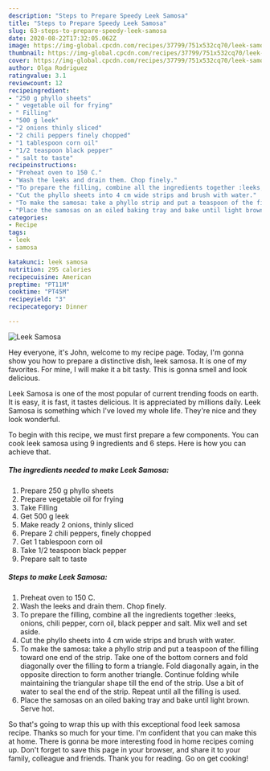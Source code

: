 ```yaml
---
description: "Steps to Prepare Speedy Leek Samosa"
title: "Steps to Prepare Speedy Leek Samosa"
slug: 63-steps-to-prepare-speedy-leek-samosa
date: 2020-08-22T17:32:05.062Z
image: https://img-global.cpcdn.com/recipes/37799/751x532cq70/leek-samosa-recipe-main-photo.jpg
thumbnail: https://img-global.cpcdn.com/recipes/37799/751x532cq70/leek-samosa-recipe-main-photo.jpg
cover: https://img-global.cpcdn.com/recipes/37799/751x532cq70/leek-samosa-recipe-main-photo.jpg
author: Olga Rodriguez
ratingvalue: 3.1
reviewcount: 12
recipeingredient:
- "250 g phyllo sheets"
- " vegetable oil for frying"
- " Filling"
- "500 g leek"
- "2 onions thinly sliced"
- "2 chili peppers finely chopped"
- "1 tablespoon corn oil"
- "1/2 teaspoon black pepper"
- " salt to taste"
recipeinstructions:
- "Preheat oven to 150 C."
- "Wash the leeks and drain them. Chop finely."
- "To prepare the filling, combine all the ingredients together :leeks, onions, chili pepper, corn oil, black pepper and salt. Mix well and set aside."
- "Cut the phyllo sheets into 4 cm wide strips and brush with water."
- "To make the samosa: take a phyllo strip and put a teaspoon of the filling toward one end of the strip. Take one of the bottom corners and fold diagonally over the filling to form a triangle. Fold diagonally again, in the opposite direction to form another triangle. Continue folding while maintaining the triangular shape till the end of the strip. Use a bit of water to seal the end of the strip. Repeat until all the filling is used."
- "Place the samosas on an oiled baking tray and bake until light brown. Serve hot."
categories:
- Recipe
tags:
- leek
- samosa

katakunci: leek samosa 
nutrition: 295 calories
recipecuisine: American
preptime: "PT11M"
cooktime: "PT45M"
recipeyield: "3"
recipecategory: Dinner

---
```



![Leek Samosa](https://img-global.cpcdn.com/recipes/37799/751x532cq70/leek-samosa-recipe-main-photo.jpg)

Hey everyone, it's John, welcome to my recipe page. Today, I'm gonna show you how to prepare a distinctive dish, leek samosa. It is one of my favorites. For mine, I will make it a bit tasty. This is gonna smell and look delicious.



Leek Samosa is one of the most popular of current trending foods on earth. It is easy, it is fast, it tastes delicious. It is appreciated by millions daily. Leek Samosa is something which I've loved my whole life. They're nice and they look wonderful.


To begin with this recipe, we must first prepare a few components. You can cook leek samosa using 9 ingredients and 6 steps. Here is how you can achieve that.

<!--inarticleads1-->

##### The ingredients needed to make Leek Samosa:

1. Prepare 250 g phyllo sheets
1. Prepare  vegetable oil for frying
1. Take  Filling
1. Get 500 g leek
1. Make ready 2 onions, thinly sliced
1. Prepare 2 chili peppers, finely chopped
1. Get 1 tablespoon corn oil
1. Take 1/2 teaspoon black pepper
1. Prepare  salt to taste




<!--inarticleads2-->

##### Steps to make Leek Samosa:

1. Preheat oven to 150 C.
1. Wash the leeks and drain them. Chop finely.
1. To prepare the filling, combine all the ingredients together :leeks, onions, chili pepper, corn oil, black pepper and salt. Mix well and set aside.
1. Cut the phyllo sheets into 4 cm wide strips and brush with water.
1. To make the samosa: take a phyllo strip and put a teaspoon of the filling toward one end of the strip. Take one of the bottom corners and fold diagonally over the filling to form a triangle. Fold diagonally again, in the opposite direction to form another triangle. Continue folding while maintaining the triangular shape till the end of the strip. Use a bit of water to seal the end of the strip. Repeat until all the filling is used.
1. Place the samosas on an oiled baking tray and bake until light brown. Serve hot.




So that's going to wrap this up with this exceptional food leek samosa recipe. Thanks so much for your time. I'm confident that you can make this at home. There is gonna be more interesting food in home recipes coming up. Don't forget to save this page in your browser, and share it to your family, colleague and friends. Thank you for reading. Go on get cooking!
